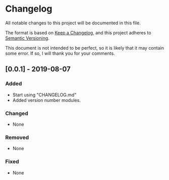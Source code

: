 # Changelog
All notable changes to this project will be documented in this file.

The format is based on [Keep a Changelog](https://keepachangelog.com/en/1.0.0/),
and this project adheres to [Semantic Versioning](https://semver.org/spec/v2.0.0.html).

This document is not intended to be perfect, so it is likely that it may contain some error. 
If so, I will thank you for your comments.


## [0.0.1] - 2019-08-07
### Added
- Start using "CHANGELOG.md"
- Added version number modules.

### Changed
- None

### Removed
- None

### Fixed
- None



